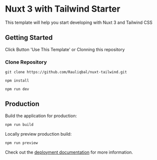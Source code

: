 # Nuxt 3 with Tailwind Starter

This template will help you start developing with Nuxt 3 and Tailwind CSS

## Getting Started

Click Button 'Use This Template' or Clonning this repository

### Clone Repository

```
git clone https://github.com/Rauliqbal/nuxt-tailwind.git

npm install

npm run dev
```

## Production

Build the application for production:

```bash
npm run build
```

Locally preview production build:

```bash
npm run preview
```

Check out the [deployment documentation](https://nuxt.com/docs/getting-started/deployment) for more information.
